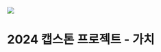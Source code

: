 <img src="https://capsule-render.vercel.app/api?type=waving&color=blue&section=header" />

# 2024 캡스톤 프로젝트 - 가치

